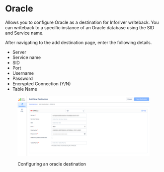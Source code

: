 # Oracle

Allows you to configure Oracle as a destination for Inforiver writeback. You can writeback to a specific instance of an Oracle database using the SID and Service name.

After navigating to the add destination page, enter the following details.&#x20;

* Server
* Service name
* SID
* Port
* Username
* Password
* Encrypted Connection (Y/N)
* Table Name

<figure><img src="../../../.gitbook/assets/image.png" alt=""><figcaption><p>Configuring an oracle destination</p></figcaption></figure>
